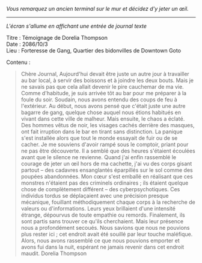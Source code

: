_Vous remarquez un ancien terminal sur le mur et décidez d'y jeter un œil._

---

_L'écran s'allume en affichant une entrée de journal texte_

Titre : Témoignage de Dorelia Thompson  
Date : 2086/10/3  
Lieu : Forteresse de Gang, Quartier des bidonvilles de Downtown Goto

Contenu :

> Chère Journal,
> Aujourd'hui devait être juste un autre jour à travailler au bar local, à servir des boissons et à joindre les deux bouts. Mais je ne savais pas que cela allait devenir le pire cauchemar de ma vie.
> Comme d'habitude, je suis arrivée tôt au bar pour me préparer à la foule du soir. Soudain, nous avons entendu des coups de feu à l'extérieur. Au début, nous avons pensé que c'était juste une autre bagarre de gang, quelque chose auquel nous étions habitués en vivant dans cette ville de malheur.
> Mais ensuite, le chaos a éclaté. Des hommes vêtus de noir, les visages cachés derrière des masques, ont fait irruption dans le bar en tirant sans distinction. La panique s'est installée alors que tout le monde essayait de fuir ou de se cacher. Je me souviens d'avoir rampé sous le comptoir, priant pour ne pas être découverte.
> Il a semblé que des heures s'étaient écoulées avant que le silence ne revienne. Quand j'ai enfin rassemblé le courage de jeter un œil hors de ma cachette, j'ai vu des corps gisant partout – des cadavres ensanglantés éparpillés sur le sol comme des poupées abandonnées. Mon cœur s'est emballé en réalisant que ces monstres n'étaient pas des criminels ordinaires ; ils étaient quelque chose de complètement différent – des cyberpsychotiques.
> Ces individus tordus se déplaçaient avec une précision presque mécanique, fouillant méthodiquement chaque corps à la recherche de valeurs ou d'informations. Leurs yeux brillaient d'une intensité étrange, dépourvus de toute empathie ou remords.
> Finalement, ils sont partis sans trouver ce qu'ils cherchaient. Mais leur présence nous a profondément secoués. Nous savions que nous ne pouvions plus rester ici ; cet endroit avait été souillé par leur touche maléfique. Alors, nous avons rassemblé ce que nous pouvions emporter et avons fui dans la nuit, espérant ne jamais revenir dans cet endroit maudit.
> Dorelia Thompson
